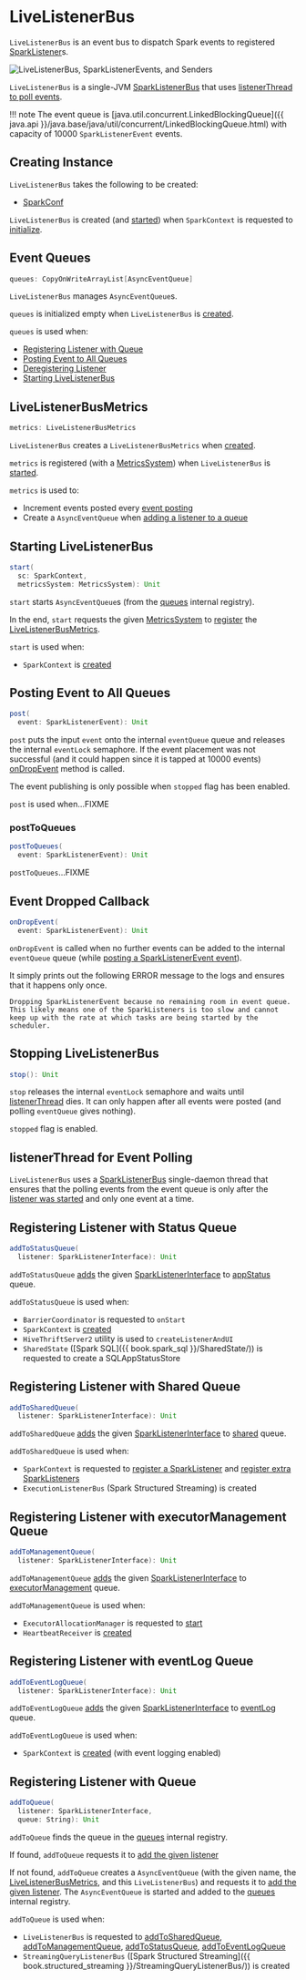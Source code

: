 # LiveListenerBus

`LiveListenerBus` is an event bus to dispatch Spark events to registered [SparkListener](../SparkListener.md)s.

![LiveListenerBus, SparkListenerEvents, and Senders](../images/scheduler/spark-sparklistener-event-senders.png)

`LiveListenerBus` is a single-JVM [SparkListenerBus](../SparkListenerBus.md) that uses [listenerThread to poll events](#listenerThread).

!!! note
    The event queue is [java.util.concurrent.LinkedBlockingQueue]({{ java.api }}/java.base/java/util/concurrent/LinkedBlockingQueue.html) with capacity of 10000 `SparkListenerEvent` events.

## Creating Instance

`LiveListenerBus` takes the following to be created:

* <span id="conf"> [SparkConf](../SparkConf.md)

`LiveListenerBus` is created (and [started](#start)) when `SparkContext` is requested to [initialize](../SparkContext.md#listenerBus).

## <span id="queues"> Event Queues

```scala
queues: CopyOnWriteArrayList[AsyncEventQueue]
```

`LiveListenerBus` manages `AsyncEventQueue`s.

`queues` is initialized empty when `LiveListenerBus` is [created](#creating-instance).

`queues` is used when:

* [Registering Listener with Queue](#addToQueue)
* [Posting Event to All Queues](#post)
* [Deregistering Listener](#removeListener)
* [Starting LiveListenerBus](#start)

## <span id="metrics"> LiveListenerBusMetrics

```scala
metrics: LiveListenerBusMetrics
```

`LiveListenerBus` creates a `LiveListenerBusMetrics` when [created](#creating-instance).

`metrics` is registered (with a [MetricsSystem](../metrics/MetricsSystem.md)) when `LiveListenerBus` is [started](#start).

`metrics` is used to:

* Increment events posted every [event posting](#post)
* Create a `AsyncEventQueue` when [adding a listener to a queue](#addToQueue)

## <span id="start"> Starting LiveListenerBus

```scala
start(
  sc: SparkContext,
  metricsSystem: MetricsSystem): Unit
```

`start` starts `AsyncEventQueue`s (from the [queues](#queues) internal registry).

In the end, `start` requests the given [MetricsSystem](../metrics/MetricsSystem.md) to [register](../metrics/MetricsSystem.md#registerSource) the [LiveListenerBusMetrics](#metrics).

`start` is used when:

* `SparkContext` is [created](../SparkContext-creating-instance-internals.md#setupAndStartListenerBus)

## <span id="post"> Posting Event to All Queues

```scala
post(
  event: SparkListenerEvent): Unit
```

`post` puts the input `event` onto the internal `eventQueue` queue and releases the internal `eventLock` semaphore. If the event placement was not successful (and it could happen since it is tapped at 10000 events) [onDropEvent](#onDropEvent) method is called.

The event publishing is only possible when `stopped` flag has been enabled.

`post` is used when...FIXME

### <span id="postToQueues"> postToQueues

```scala
postToQueues(
  event: SparkListenerEvent): Unit
```

`postToQueues`...FIXME

## <span id="onDropEvent"> Event Dropped Callback

```scala
onDropEvent(
  event: SparkListenerEvent): Unit
```

`onDropEvent` is called when no further events can be added to the internal `eventQueue` queue (while [posting a SparkListenerEvent event](#post)).

It simply prints out the following ERROR message to the logs and ensures that it happens only once.

```text
Dropping SparkListenerEvent because no remaining room in event queue. This likely means one of the SparkListeners is too slow and cannot keep up with the rate at which tasks are being started by the scheduler.
```

## <span id="stop"> Stopping LiveListenerBus

```scala
stop(): Unit
```

`stop` releases the internal `eventLock` semaphore and waits until [listenerThread](#listenerThread) dies. It can only happen after all events were posted (and polling `eventQueue` gives nothing).

`stopped` flag is enabled.

## <span id="listenerThread"> listenerThread for Event Polling

`LiveListenerBus` uses a [SparkListenerBus](../SparkListenerBus.md) single-daemon thread that ensures that the polling events from the event queue is only after the [listener was started](#start) and only one event at a time.

## <span id="addToStatusQueue"> Registering Listener with Status Queue

```scala
addToStatusQueue(
  listener: SparkListenerInterface): Unit
```

`addToStatusQueue` [adds](#addToQueue) the given [SparkListenerInterface](../SparkListenerInterface.md) to [appStatus](#APP_STATUS_QUEUE) queue.

`addToStatusQueue` is used when:

* `BarrierCoordinator` is requested to `onStart`
* `SparkContext` is [created](../SparkContext-creating-instance-internals.md#_statusStore)
* `HiveThriftServer2` utility is used to `createListenerAndUI`
* `SharedState` ([Spark SQL]({{ book.spark_sql }}/SharedState/)) is requested to create a SQLAppStatusStore

## <span id="addToSharedQueue"> Registering Listener with Shared Queue

```scala
addToSharedQueue(
  listener: SparkListenerInterface): Unit
```

`addToSharedQueue` [adds](#addToQueue) the given [SparkListenerInterface](../SparkListenerInterface.md) to [shared](#SHARED_QUEUE) queue.

`addToSharedQueue` is used when:

* `SparkContext` is requested to [register a SparkListener](../SparkContext.md#addSparkListener) and [register extra SparkListeners](../SparkContext.md#setupAndStartListenerBus)
* `ExecutionListenerBus` (Spark Structured Streaming) is created

## <span id="addToManagementQueue"> Registering Listener with executorManagement Queue

```scala
addToManagementQueue(
  listener: SparkListenerInterface): Unit
```

`addToManagementQueue` [adds](#addToQueue) the given [SparkListenerInterface](../SparkListenerInterface.md) to [executorManagement](#EXECUTOR_MANAGEMENT_QUEUE) queue.

`addToManagementQueue` is used when:

* `ExecutorAllocationManager` is requested to [start](../dynamic-allocation/ExecutorAllocationManager.md#start)
* `HeartbeatReceiver` is [created](../HeartbeatReceiver.md#creating-instance)

## <span id="addToEventLogQueue"> Registering Listener with eventLog Queue

```scala
addToEventLogQueue(
  listener: SparkListenerInterface): Unit
```

`addToEventLogQueue` [adds](#addToQueue) the given [SparkListenerInterface](../SparkListenerInterface.md) to [eventLog](#EVENT_LOG_QUEUE) queue.

`addToEventLogQueue` is used when:

* `SparkContext` is [created](../SparkContext-creating-instance-internals.md#_eventLogger) (with event logging enabled)

## <span id="addToQueue"> Registering Listener with Queue

```scala
addToQueue(
  listener: SparkListenerInterface,
  queue: String): Unit
```

`addToQueue` finds the queue in the [queues](#queues) internal registry.

If found, `addToQueue` requests it to [add the given listener](../ListenerBus.md#addListener)

If not found, `addToQueue` creates a `AsyncEventQueue` (with the given name, the [LiveListenerBusMetrics](#metrics), and this `LiveListenerBus`) and requests it to [add the given listener](../ListenerBus.md#addListener). The `AsyncEventQueue` is started and added to the [queues](#queues) internal registry.

`addToQueue` is used when:

* `LiveListenerBus` is requested to [addToSharedQueue](#addToSharedQueue), [addToManagementQueue](#addToManagementQueue), [addToStatusQueue](#addToStatusQueue), [addToEventLogQueue](#addToEventLogQueue)
* `StreamingQueryListenerBus` ([Spark Structured Streaming]({{ book.structured_streaming }}/StreamingQueryListenerBus/)) is created
